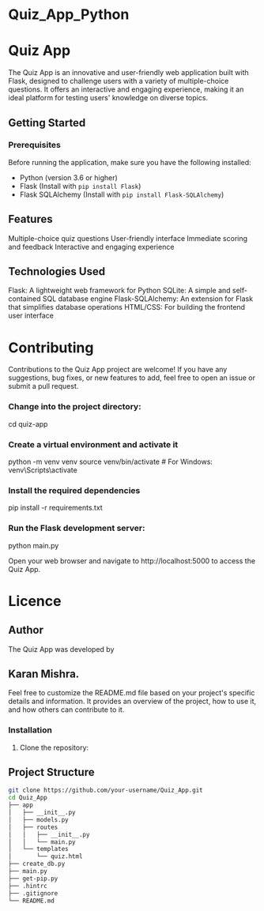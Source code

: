 # Quiz_App_Python
# Quiz App

The Quiz App is an innovative and user-friendly web application built with Flask, designed to challenge users with a variety of multiple-choice questions. It offers an interactive and engaging experience, making it an ideal platform for testing users' knowledge on diverse topics.

## Getting Started

### Prerequisites

Before running the application, make sure you have the following installed:

- Python (version 3.6 or higher)
- Flask (Install with `pip install Flask`)
- Flask SQLAlchemy (Install with `pip install Flask-SQLAlchemy`)

## Features
Multiple-choice quiz questions
User-friendly interface
Immediate scoring and feedback
Interactive and engaging experience

## Technologies Used
Flask: A lightweight web framework for Python
SQLite: A simple and self-contained SQL database engine
Flask-SQLAlchemy: An extension for Flask that simplifies database operations
HTML/CSS: For building the frontend user interface


# Contributing
Contributions to the Quiz App project are welcome! If you have any suggestions, bug fixes, or new features to add, feel free to open an issue or submit a pull request.


### Change into the project directory:
cd quiz-app

### Create a virtual environment and activate it
python -m venv venv
source venv/bin/activate  # For Windows: venv\Scripts\activate

### Install the required dependencies
pip install -r requirements.txt

### Run the Flask development server:

python main.py

Open your web browser and navigate to http://localhost:5000 to access the Quiz App.

# Licence

## Author
The Quiz App was developed by 
## Karan Mishra.

Feel free to customize the README.md file based on your project's specific details and information. It provides an overview of the project, how to use it, and how others can contribute to it.


### Installation

1. Clone the repository:

## Project Structure
```bash
git clone https://github.com/your-username/Quiz_App.git
cd Quiz_App
├── app
│   ├── __init__.py
│   ├── models.py
│   ├── routes
│   │   ├── __init__.py
│   │   └── main.py
│   └── templates
│       └── quiz.html
├── create_db.py
├── main.py
├── get-pip.py
├── .hintrc
├── .gitignore
└── README.md





